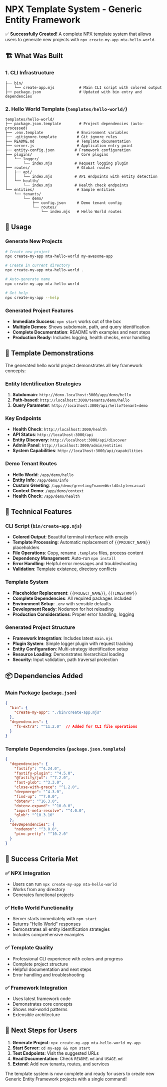 # NPX Template System - Generic Entity Framework

✅ **Successfully Created!** A complete NPX template system that allows users to generate new projects with `npx create-my-app mta-hello-world`.

## 🏗️ What Was Built

### 1. **CLI Infrastructure**
```
├── bin/
│   └── create-app.mjs           # Main CLI script with colored output
├── package.json                 # Updated with bin entry and dependencies
```

### 2. **Hello World Template** (`templates/hello-world/`)
```
templates/hello-world/
├── package.json.template        # Project dependencies (auto-processed)
├── .env.template               # Environment variables
├── .gitignore.template         # Git ignore rules
├── README.md                   # Template documentation
├── server.js                   # Application entry point
├── entity-config.json         # Framework configuration
├── plugins/                    # Core plugins
│   └── logger/
│       └── index.mjs          # Request logging plugin
├── routes/                     # Global routes
│   ├── api/
│   │   └── index.mjs          # API endpoints with entity detection
│   └── health/
│       └── index.mjs          # Health check endpoints
└── entities/                   # Sample entities
    └── tenants/
        └── demo/
            ├── config.json     # Demo tenant config
            └── routes/
                └── index.mjs   # Hello World routes
```

## 🚀 Usage

### Generate New Projects
```bash
# Create new project
npx create-my-app mta-hello-world my-awesome-app

# Create in current directory
npx create-my-app mta-hello-world .

# Auto-generate name
npx create-my-app mta-hello-world

# Get help
npx create-my-app --help
```

### Generated Project Features
- **Immediate Success**: `npm start` works out of the box
- **Multiple Demos**: Shows subdomain, path, and query identification
- **Complete Documentation**: README with examples and next steps
- **Production Ready**: Includes logging, health checks, error handling

## 🎯 Template Demonstrations

The generated hello world project demonstrates all key framework concepts:

### Entity Identification Strategies
1. **Subdomain**: `http://demo.localhost:3000/app/demo/hello`
2. **Path-based**: `http://localhost:3000/tenants/demo/hello`
3. **Query Parameter**: `http://localhost:3000/api/hello?tenant=demo`

### Key Endpoints
- **Health Check**: `http://localhost:3000/health`
- **API Status**: `http://localhost:3000/api`
- **Entity Discovery**: `http://localhost:3000/api/discover`
- **Admin Panel**: `http://localhost:3000/admin/entities`
- **System Capabilities**: `http://localhost:3000/api/capabilities`

### Demo Tenant Routes
- **Hello World**: `/app/demo/hello`
- **Entity Info**: `/app/demo/info`
- **Custom Greeting**: `/app/demo/greeting?name=World&style=casual`
- **Context Demo**: `/app/demo/context`
- **Health Check**: `/app/demo/health`

## 🔧 Technical Features

### CLI Script (`bin/create-app.mjs`)
- **Colored Output**: Beautiful terminal interface with emojis
- **Template Processing**: Automatic replacement of `{{PROJECT_NAME}}` placeholders
- **File Operations**: Copy, rename `.template` files, process content
- **Dependency Management**: Auto-run `npm install` 
- **Error Handling**: Helpful error messages and troubleshooting
- **Validation**: Template existence, directory conflicts

### Template System
- **Placeholder Replacement**: `{{PROJECT_NAME}}`, `{{TIMESTAMP}}`
- **Complete Dependencies**: All required packages included
- **Environment Setup**: `.env` with sensible defaults
- **Development Ready**: Nodemon for hot reloading
- **Production Considerations**: Proper error handling, logging

### Generated Project Structure
- **Framework Integration**: Includes latest `main.mjs` 
- **Plugin System**: Simple logger plugin with request tracking
- **Entity Configuration**: Multi-strategy identification setup
- **Resource Loading**: Demonstrates hierarchical loading
- **Security**: Input validation, path traversal protection

## 📦 Dependencies Added

### Main Package (`package.json`)
```json
{
  "bin": {
    "create-my-app": "./bin/create-app.mjs"
  },
  "dependencies": {
    "fs-extra": "^11.2.0"  // Added for CLI file operations
  }
}
```

### Template Dependencies (`package.json.template`)
```json
{
  "dependencies": {
    "fastify": "^4.24.0",
    "fastify-plugin": "^4.5.0",
    "@fastify/jwt": "^7.2.0", 
    "fast-glob": "^3.3.0",
    "close-with-grace": "^1.2.0",
    "deepmerge": "^4.3.0",
    "find-up": "^7.0.0",
    "dotenv": "^16.3.0",
    "dotenv-expand": "^10.0.0",
    "import-meta-resolve": "^4.0.0",
    "glob": "^10.3.10"
  },
  "devDependencies": {
    "nodemon": "^3.0.0",
    "pino-pretty": "^10.2.0"
  }
}
```

## 🎉 Success Criteria Met

### ✅ NPX Integration
- Users can run `npx create-my-app mta-hello-world` 
- Works from any directory
- Generates functional projects

### ✅ Hello World Functionality
- Server starts immediately with `npm start`
- Returns "Hello World" responses
- Demonstrates all entity identification strategies
- Includes comprehensive examples

### ✅ Template Quality
- Professional CLI experience with colors and progress
- Complete project structure
- Helpful documentation and next steps
- Error handling and troubleshooting

### ✅ Framework Integration
- Uses latest framework code
- Demonstrates core concepts
- Shows real-world patterns
- Extensible architecture

## 🚀 Next Steps for Users

1. **Generate Project**: `npx create-my-app mta-hello-world my-app`
2. **Start Server**: `cd my-app && npm start`
3. **Test Endpoints**: Visit the suggested URLs
4. **Read Documentation**: Check `README.md` and `USAGE.md`
5. **Extend**: Add new tenants, routes, and services

The template system is now complete and ready for users to create new Generic Entity Framework projects with a single command!